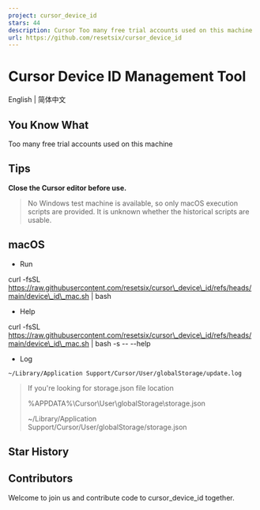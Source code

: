 ```yaml
---
project: cursor_device_id
stars: 44
description: Cursor Too many free trial accounts used on this machine
url: https://github.com/resetsix/cursor_device_id
---
```


Cursor Device ID Management Tool
================================

English | 简体中文

You Know What
-------------

Too many free trial accounts used on this machine

Tips
----

**Close the Cursor editor before use.**

> No Windows test machine is available, so only macOS execution scripts are provided. It is unknown whether the historical scripts are usable.

macOS
-----

-   Run

curl -fsSL https://raw.githubusercontent.com/resetsix/cursor\_device\_id/refs/heads/main/device\_id\_mac.sh | bash

-   Help

curl -fsSL https://raw.githubusercontent.com/resetsix/cursor\_device\_id/refs/heads/main/device\_id\_mac.sh | bash -s -- --help

-   Log

`~/Library/Application Support/Cursor/User/globalStorage/update.log`

> If you're looking for storage.json file location
> 
> %APPDATA%\\Cursor\\User\\globalStorage\\storage.json
> 
> ~/Library/Application Support/Cursor/User/globalStorage/storage.json

Star History
------------

Contributors
------------

Welcome to join us and contribute code to cursor\_device\_id together.
